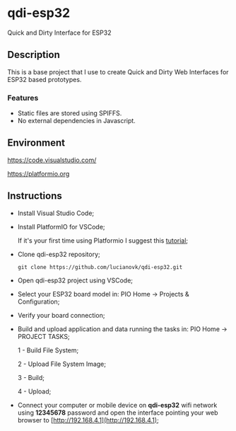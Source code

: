 # qdi-esp32
Quick and Dirty Interface for ESP32

## Description
 This is a base project that I use to create Quick and Dirty Web Interfaces for ESP32 based prototypes. 
 
 ### Features
 - Static files are stored using SPIFFS.
 - No external dependencies in Javascript.
 

## Environment
https://code.visualstudio.com/

https://platformio.org

## Instructions
- Install Visual Studio Code;

- Install PlatformIO for VSCode;
  
  If it's your first time using Platformio I suggest this [tutorial](https://docs.platformio.org/en/stable/tutorials/espressif32/arduino_debugging_unit_testing.html);

- Clone qdi-esp32 repository;

  `git clone https://github.com/lucianovk/qdi-esp32.git`

- Open qdi-esp32 project using VSCode;

- Select your ESP32 board model in: PIO Home -> Projects & Configuration;

- Verify your board connection;

- Build and upload application and data running the tasks in: PIO Home -> PROJECT TASKS;

    1 - Build File System;

    2 - Upload File System Image;

    3 - Build;

    4 - Upload;

- Connect your computer or mobile device on **qdi-esp32** wifi network using **12345678** password and open the interface pointing your web browser to [http://192.168.4.1](http://192.168.4.1);




